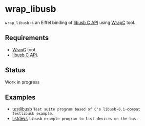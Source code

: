 # wrap_libusb
`wrap_libusb` is an Eiffel binding of [libusb C API](https://libusb.info/) 
using [WrapC](https://github.com/eiffel-wrap-c/WrapC) tool.

## Requirements 


*  [WrapC](https://github.com/eiffel-wrap-c/WrapC) tool.
*  [libusb C API](https://libusb.info/).

## Status

Work in progress


## Examples

* [testlibusb](examples/testlibusb)  `Test suite program based of C's libusb-0.1-compat testlibusb example.`
* [listdevs](examples/listdevs)      `libusb example program to list devices on the bus.`

